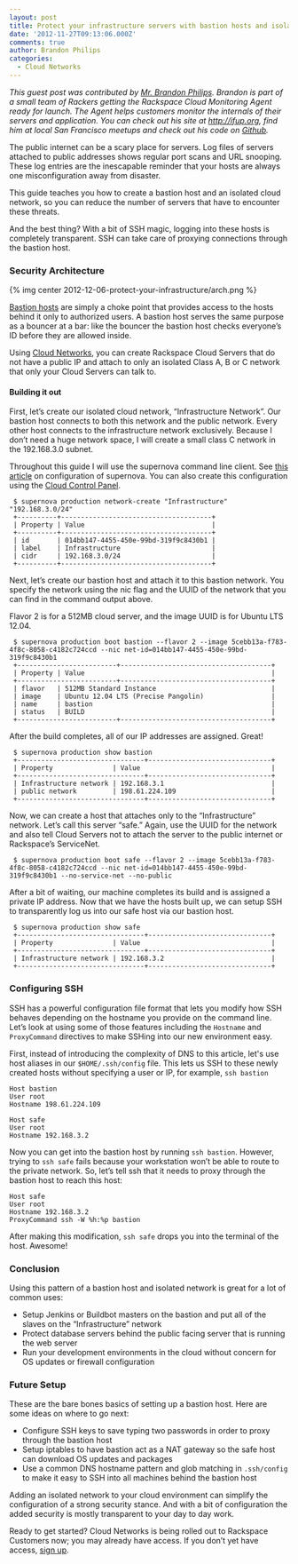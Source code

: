 ```yaml
---
layout: post
title: Protect your infrastructure servers with bastion hosts and isolated Cloud Networks
date: '2012-11-27T09:13:06.000Z'
comments: true
author: Brandon Philips
categories:
  - Cloud Networks
---
```

*This guest post was contributed by [Mr. Brandon Philips](http://www.linkedin.com/in/brandonphilips).
Brandon is part of a small team of Rackers getting the Rackspace Cloud Monitoring
Agent ready for launch. The Agent helps customers monitor the internals of their
servers and application. You can check out his site at <http://ifup.org>, find
him at local San Francisco meetups and check out his code on [Github](https://github.com/philips).*

The public internet can be a scary place for servers. Log files of servers
attached to public addresses shows regular port scans and URL snooping. These
log entries are the inescapable reminder that your hosts are always one
misconfiguration away from disaster.

This guide teaches you how to create a bastion host and an isolated cloud network,
so you can reduce the number of servers that have to encounter these threats.
<!-- more -->

And the best thing? With a bit of SSH magic, logging into these hosts is
completely transparent. SSH can take care of proxying connections through the
bastion host.

### Security Architecture

{% img center 2012-12-06-protect-your-infrastructure/arch.png %}

[Bastion hosts](https://en.wikipedia.org/wiki/Bastion_host) are simply a choke
point that provides access to the hosts behind it only to authorized users. A
bastion host serves the same purpose as a bouncer at a bar: like the bouncer the
bastion host checks everyone’s ID before they are allowed inside.

Using [Cloud Networks](https://docs.rackspace.com/servers/api/v2/cn-gettingstarted/content/ch_overview.html),
you can create Rackspace Cloud Servers that do not have a public IP and attach
to only an isolated Class A, B or C network that only your Cloud Servers can
talk to.

#### Building it out

First, let’s create our isolated cloud network, “Infrastructure Network”. Our
bastion host connects to both this network and the public network. Every other
host connects to the infrastructure network exclusively. Because I don’t need a
huge network space, I will create a small class C network in the 192.168.3.0 subnet.

Throughout this guide I will use the supernova command line client. See
[this article](https://docs.rackspace.com/servers/api/v2/cn-gettingstarted/content/section_gs_install_nova.html)
on configuration of supernova. You can also create this configuration using the
[Cloud Control Panel](https://mycloud.rackspace.com/).

	 $ supernova production network-create "Infrastructure" "192.168.3.0/24"
	 +----------+--------------------------------------+
	 | Property | Value                                |
	 +----------+--------------------------------------+
	 | id       | 014bb147-4455-450e-99bd-319f9c8430b1 |
	 | label    | Infrastructure                       |
	 | cidr     | 192.168.3.0/24                       |
	 +----------+--------------------------------------+

Next, let’s create our bastion host and attach it to this bastion network. You
specify the network using the nic flag and the UUID of the network that you can
find in the command output above.

Flavor 2 is for a 512MB cloud server, and the image UUID is for Ubuntu LTS 12.04.

	 $ supernova production boot bastion --flavor 2 --image 5cebb13a-f783-4f8c-8058-c4182c724ccd --nic net-id=014bb147-4455-450e-99bd-319f9c8430b1
	 +-------------------------+--------------------------------------+
	 | Property | Value                                               |
	 +-------------------------+--------------------------------------+
	 | flavor   | 512MB Standard Instance                             |
	 | image    | Ubuntu 12.04 LTS (Precise Pangolin)                 |
	 | name     | bastion                                             |
	 | status   | BUILD                                               |
	 +-------------------------+--------------------------------------+

After the build completes, all of our IP addresses are assigned. Great!

	 $ supernova production show bastion
	 +--------------------------------+-------------------------------+
	 | Property               | Value                                 |
	 +--------------------------------+-------------------------------+
	 | Infrastructure network | 192.168.3.1                           |
	 | public network         | 198.61.224.109                        |
	 +--------------------------------+-------------------------------+

Now, we can create a host that attaches only to the “Infrastructure” network.
Let’s call this server “safe.” Again, use the UUID for the network and also tell
Cloud Servers not to attach the server to the public internet or Rackspace’s
ServiceNet.

	 $ supernova production boot safe --flavor 2 --image 5cebb13a-f783-4f8c-8058-c4182c724ccd --nic net-id=014bb147-4455-450e-99bd-319f9c8430b1 --no-service-net --no-public

After a bit of waiting, our machine completes its build and is assigned a
private IP address. Now that we have the hosts built up, we can setup SSH to
transparently log us into our safe host via our bastion host.

	 $ supernova production show safe
	 +--------------------------------+-------------------------------+
	 | Property               | Value                                 |
	 +--------------------------------+-------------------------------+
	 | Infrastructure network | 192.168.3.2                           |
	 +--------------------------------+-------------------------------+

### Configuring SSH

SSH has a powerful configuration file format that lets you modify how SSH
behaves depending on the hostname you provide on the command line. Let’s look
at using some of those features including the `Hostname` and `ProxyCommand`
directives to make SSHing into our new environment easy.

First, instead of introducing the complexity of DNS to this article, let's use
host aliases in our `$HOME/.ssh/config` file. This lets us SSH to these newly
created hosts without specifying a user or IP, for example, `ssh bastion`

	Host bastion
	User root
	Hostname 198.61.224.109

	Host safe
	User root
	Hostname 192.168.3.2

Now you can get into the bastion host by running `ssh bastion`. However, trying
to `ssh safe` fails because your workstation won’t be able to route to the
private network. So, let’s tell ssh that it needs to proxy through the bastion
host to reach this host:

	Host safe
	User root
	Hostname 192.168.3.2
	ProxyCommand ssh -W %h:%p bastion

After making this modification, `ssh safe` drops you into the terminal of the
host. Awesome!

### Conclusion

Using this pattern of a bastion host and isolated network is great for a lot of
common uses:

* Setup Jenkins or Buildbot masters on the bastion and put all of the slaves on the “Infrastructure” network
* Protect database servers behind the public facing server that is running the web server
* Run your development environments in the cloud without concern for OS updates or firewall configuration

### Future Setup

These are the bare bones basics of setting up a bastion host. Here are some ideas on where to go next:

* Configure SSH keys to save typing two passwords in order to proxy through the bastion host
* Setup iptables to have bastion act as a NAT gateway so the safe host can download OS updates and packages
* Use a common DNS hostname pattern and glob matching in `.ssh/config` to make it easy to SSH into all machines behind the bastion host

Adding an isolated network to your cloud environment can simplify the
configuration of a strong security stance. And with a bit of configuration the
added security is mostly transparent to your day to day work.

Ready to get started? Cloud Networks is being rolled out to Rackspace Customers
now; you may already have access. If you don’t yet have access,
[sign up](https://www.iwantcloudnetworks.com/).
